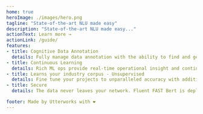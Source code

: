 ```yaml
---
home: true
heroImage: ./images/hero.png
tagline: "State-of-the-art NLU made easy" 
description: "State-of-the-art NLU made easy..."
actionText: Learn more →
actionLink: /guide/
features:
- title: Cognitive Data Annotation
  details: Fully manage data annotation with the ability to find and generate labelled training data from existing data assets.
- title: Continuous Learning
  details: Rich ML ops provide real-time operational insight and continuous improvement of model performance.
- title: Learns your industry corpus - Unsupervised
  details: Fine tune your projects to unparalleled accuracy with additional unsupervised training from industry specific text.
- title: Secure
  details: The data never leaves your network. Fluent FAST Bert is deployed on your Cloud infrastructure.

footer: Made by Utterworks with ❤️
---
```

